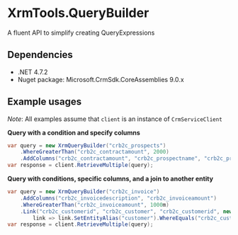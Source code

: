 ﻿# XrmTools.QueryBuilder

A fluent API to simplify creating QueryExpressions

## Dependencies

- .NET 4.7.2
- Nuget package: Microsoft.CrmSdk.CoreAssemblies 9.0.x

## Example usages

_Note_: All examples assume that `client` is an instance of `CrmServiceClient`

**Query with a condition and specify columns**

```csharp
var query = new XrmQueryBuilder("crb2c_prospects")
    .WhereGreaterThan("crb2c_contractamount", 2000)
    .AddColumns("crb2c_contractamount", "crb2c_prospectname", "crb2c_probability");
var response = client.RetrieveMultiple(query);
```

**Query with conditions, specific columns, and a join to another entity**

```csharp
var query = new XrmQueryBuilder("crb2c_invoice")
    .AddColumns("crb2c_invoicedescription", "crb2c_invoiceamount")
    .WhereGreaterThan("crb2c_invoiceamount", 1000m)
    .Link("crb2c_customerid", "crb2c_customer", "crb2c_customerid", new[] { "crb2c_customername" },
        link => link.SetEntityAlias("customer").WhereEquals("crb2c_customername", "Jack Johnson"));
var response = client.RetrieveMultiple(query);
```